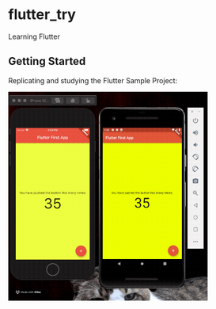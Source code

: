 # flutter_try

Learning Flutter

## Getting Started

Replicating and studying the Flutter Sample Project:


<img src="./demo/demo.gif" width="80%"> 